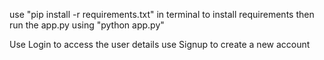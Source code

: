 use "pip install -r requirements.txt" in terminal to install requirements
then run the app.py using "python app.py"

Use Login to access the user details
use Signup to create a new account